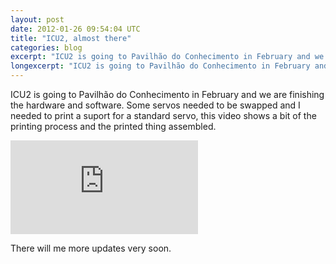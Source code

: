 ```yaml
---
layout: post
date: 2012-01-26 09:54:04 UTC
title: "ICU2, almost there"
categories: blog
excerpt: "ICU2 is going to Pavilhão do Conhecimento in February and we are finishing the hardware and software. Some servos needed to be swapped and I needed to print a suport for a standard servo, this video shows a bit of the printing process and the printed thing assembled."
longexcerpt: "ICU2 is going to Pavilhão do Conhecimento in February and we are finishing the hardware and software. Some servos needed to be swapped and I needed to print a suport for a standard servo, this video shows a bit of the printing process and the printed thing assembled. There will me more updates very soon."
---
```


ICU2 is going to Pavilhão do Conhecimento in February and we are finishing the hardware and software. Some servos needed to be swapped and I needed to print a suport for a standard servo, this video shows a bit of the printing process and the printed thing assembled.

<div class="video-container"><iframe src="http://www.youtube.com/embed/_dhjdyQFBdM" frameborder="0" allowfullscreen></iframe></div>

There will me more updates very soon.